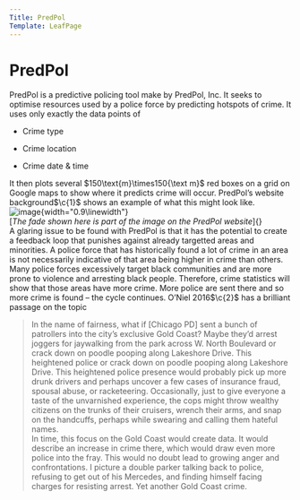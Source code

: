 ```yaml
---
Title: PredPol
Template: LeafPage
---
```


PredPol
=======
$\newcommand{\F}[1]{^{[\text{F}#1]}} \newcommand{\c}[1]{^{[#1]}} \newcommand{\C}[2]{^{[#1\text{, p.#2}]}} \newcommand{\Ci}[2]{^{[#1\text{, #2}]}}$
PredPol is a predictive policing tool make by PredPol, Inc. It seeks to
optimise resources used by a police force by predicting hotspots of
crime. It uses only exactly the data points of

-   Crime type

-   Crime location

-   Crime date & time

It then plots several $150\text{m}\times150{\text m}$ red boxes on a
grid on Google maps to show where it predicts crime will occur.
PredPol’s website background$\c{1}$ shows an example
of what this might look like.\
![image](/home/crs/Documents/Ethics/SentencingAlgorithms/images/predpol-home-screencap.png){width="0.9\linewidth"}\
[*The fade shown here is part of the image on the PredPol website*]{}\
A glaring issue to be found with PredPol is that it has the potential to
create a feedback loop that punishes against already targetted areas and
minorities. A police force that has historically found a lot of crime in
an area is not necessarily indicative of that area being higher in crime
than others. Many police forces excessively target black communities and
are more prone to violence and arresting black people. Therefore, crime
statistics will show that those areas have more crime. More police are
sent there and so more crime is found – the cycle continues. O’Niel
2016$\c{2}$ has a brilliant passage on the topic

> In the name of fairness, what if \[Chicago PD\] sent a bunch of
> patrollers into the city’s exclusive Gold Coast? Maybe they’d arrest
> joggers for jaywalking from the park across W. North Boulevard or
> crack down on poodle pooping along Lakeshore Drive. This heightened
> police or crack down on poodle pooping along Lakeshore Drive. This
> heightened police presence would probably pick up more drunk drivers
> and perhaps uncover a few cases of insurance fraud, spousal abuse, or
> racketeering. Occasionally, just to give everyone a taste of the
> unvarnished experience, the cops might throw wealthy citizens on the
> trunks of their cruisers, wrench their arms, and snap on the
> handcuffs, perhaps while swearing and calling them hateful names.\
> In time, this focus on the Gold Coast would create data. It would
> describe an increase in crime there, which would draw even more police
> into the fray. This would no doubt lead to growing anger and
> confrontations. I picture a double parker talking back to police,
> refusing to get out of his Mercedes, and finding himself facing
> charges for resisting arrest. Yet another Gold Coast crime.
